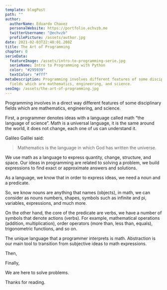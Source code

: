 ```yaml
---
template: blogPost
path: ""
author:
  authorName: Eduardo Chavez
  personalWebsite: https://portfolio.echvzb.me
  twitterUsername: "@echvzb"
  profilePicture: /assets/author.jpg
date: 2021-02-03T22:40:01.208Z
title: The Art of Programming
chapter: 0
serieData:
  featureImage: /assets/intro-to-programming-serie.jpg
  serieName: Intro to Programming with Python
  color: "#295939"
  textColor: "#fff"
metaDescription: Programming involves different features of some disciplinary
  fields which are mathematics, engineering, and science.
seoImg: /assets/the-art-of-programming.jpg
---
```

Programming involves in a direct way different features of some disciplinary fields which are mathematics, engineering, and science.

First, a programmer denotes ideas with a language called math “the language of science”. Math is a universal language, it is the same around the world, it does not change, each one of us can understand it.

Galileo Galilei said:

> Mathematics is the language in which God has written the universe.

We use math as a language to express quantity, change, structure, and space. Our ideas in programming are related to solving a problem, we build expressions to find exact or approximate answers and solutions.

As a language, we know that in order to express ideas, we need a noun and a predicate.

So, we know nouns are anything that names (objects), in math, we can consider as nouns numbers, shapes, symbols such as infinite and pi, variables, expressions, and much more.

On the other hand, the core of the predicate are verbs, we have a number of symbols that denote actions (verbs). For example, mathematical operations (addition, multiplication), order operators (more than, less than, equals), trigonometric functions, and so on.

The unique language that a programmer interprets is math. Abstraction is our main tool to transition from subjective ideas to math expressions.

Then,

Finally,

We are here to solve problems.

Thanks for reading.